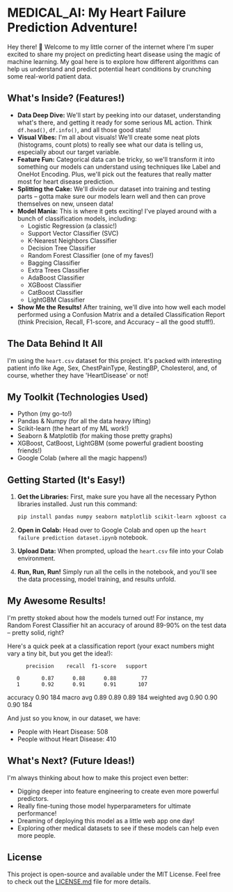 # MEDICAL_AI: My Heart Failure Prediction Adventure!

Hey there! 👋 Welcome to my little corner of the internet where I'm super excited to share my project on predicting heart disease using the magic of machine learning. My goal here is to explore how different algorithms can help us understand and predict potential heart conditions by crunching some real-world patient data.

## What's Inside? (Features!)

* **Data Deep Dive:** We'll start by peeking into our dataset, understanding what's there, and getting it ready for some serious ML action. Think `df.head()`, `df.info()`, and all those good stats!
* **Visual Vibes:** I'm all about visuals! We'll create some neat plots (histograms, count plots) to really see what our data is telling us, especially about our target variable.
* **Feature Fun:** Categorical data can be tricky, so we'll transform it into something our models can understand using techniques like Label and OneHot Encoding. Plus, we'll pick out the features that really matter most for heart disease prediction.
* **Splitting the Cake:** We'll divide our dataset into training and testing parts – gotta make sure our models learn well and then can prove themselves on new, unseen data!
* **Model Mania:** This is where it gets exciting! I've played around with a bunch of classification models, including:
    * Logistic Regression (a classic!)
    * Support Vector Classifier (SVC)
    * K-Nearest Neighbors Classifier
    * Decision Tree Classifier
    * Random Forest Classifier (one of my faves!)
    * Bagging Classifier
    * Extra Trees Classifier
    * AdaBoost Classifier
    * XGBoost Classifier
    * CatBoost Classifier
    * LightGBM Classifier
* **Show Me the Results!** After training, we'll dive into how well each model performed using a Confusion Matrix and a detailed Classification Report (think Precision, Recall, F1-score, and Accuracy – all the good stuff!).

## The Data Behind It All

I'm using the `heart.csv` dataset for this project. It's packed with interesting patient info like Age, Sex, ChestPainType, RestingBP, Cholesterol, and, of course, whether they have 'HeartDisease' or not!

## My Toolkit (Technologies Used)

* Python (my go-to!)
* Pandas & Numpy (for all the data heavy lifting)
* Scikit-learn (the heart of my ML work!)
* Seaborn & Matplotlib (for making those pretty graphs)
* XGBoost, CatBoost, LightGBM (some powerful gradient boosting friends!)
* Google Colab (where all the magic happens!)

## Getting Started (It's Easy!)

1.  **Get the Libraries:** First, make sure you have all the necessary Python libraries installed. Just run this command:

    ```bash
    pip install pandas numpy seaborn matplotlib scikit-learn xgboost catboost lightgbm
    ```

2.  **Open in Colab:** Head over to Google Colab and open up the `heart failure prediction dataset.ipynb` notebook.
3.  **Upload Data:** When prompted, upload the `heart.csv` file into your Colab environment.
4.  **Run, Run, Run!** Simply run all the cells in the notebook, and you'll see the data processing, model training, and results unfold.

## My Awesome Results!

I'm pretty stoked about how the models turned out! For instance, my Random Forest Classifier hit an accuracy of around 89-90% on the test data – pretty solid, right?

Here's a quick peek at a classification report (your exact numbers might vary a tiny bit, but you get the idea!):

          precision    recall  f1-score   support

       0       0.87      0.88      0.88        77
       1       0.92      0.91      0.91       107

accuracy                           0.90       184
macro avg       0.89      0.89      0.89       184
weighted avg       0.90      0.90      0.90       184

And just so you know, in our dataset, we have:
* People with Heart Disease: 508
* People without Heart Disease: 410

## What's Next? (Future Ideas!)

I'm always thinking about how to make this project even better:

* Digging deeper into feature engineering to create even more powerful predictors.
* Really fine-tuning those model hyperparameters for ultimate performance!
* Dreaming of deploying this model as a little web app one day!
* Exploring other medical datasets to see if these models can help even more people.

## License

This project is open-source and available under the MIT License. Feel free to check out the [LICENSE.md](LICENSE.md) file for more details.
